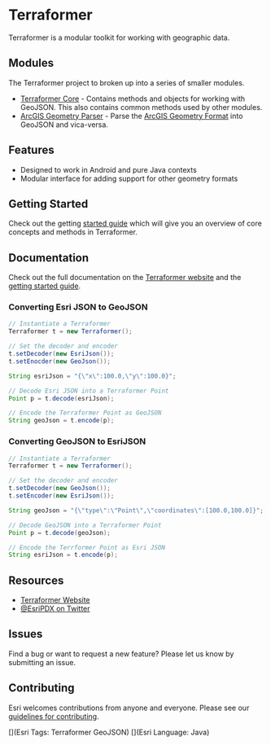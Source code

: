 # Terraformer

Terraformer is a modular toolkit for working with geographic data.

## Modules

The Terraformer project to broken up into a series of smaller modules.

* [Terraformer Core](http://terraformer.io/core/) - Contains methods and objects for working with GeoJSON. This also contains common methods used by other modules.
* [ArcGIS Geometry Parser](http://terraformer.io/arcgis-parser/) - Parse the [ArcGIS Geometry Format](http://resources.arcgis.com/en/help/arcgis-rest-api/#/Geometry_Objects/02r3000000n1000000/) into GeoJSON and vica-versa.

## Features

* Designed to work in Android and pure Java contexts
* Modular interface for adding support for other geometry formats

## Getting Started

Check out the getting [started guide](http://terraformer.io/getting-started/) which will give you an overview of core concepts and methods in Terraformer.

## Documentation

Check out the full documentation on the [Terraformer website](http://terraformer.io/core/) and the [getting started guide](http://terraformer.io/getting-started/).

### Converting Esri JSON to GeoJSON

```java
// Instantiate a Terraformer
Terraformer t = new Terraformer();

// Set the decoder and encoder
t.setDecoder(new EsriJson());
t.setEnocder(new GeoJson());

String esriJson = "{\"x\":100.0,\"y\":100.0}";

// Decode Esri JSON into a Terraformer Point
Point p = t.decode(esriJson);

// Encode the Terraformer Point as GeoJSON
String geoJson = t.encode(p);
```

### Converting GeoJSON to EsriJSON

```java
// Instantiate a Terraformer
Terraformer t = new Terraformer();

// Set the decoder and encoder
t.setDecoder(new GeoJson());
t.setEncoder(new EsriJson());

String geoJson = "{\"type\":\"Point\",\"coordinates\":[100.0,100.0]}";

// Decode GeoJSON into a Terraformer Point
Point p = t.decode(geoJson);

// Encode the Terrformer Point as Esri JSON
String esriJson = t.encode(p);
```

## Resources

* [Terraformer Website](http://terraformer.io)
* [@EsriPDX on Twitter](http://twitter.com/esripdx)

## Issues

Find a bug or want to request a new feature?  Please let us know by submitting an issue.

## Contributing

Esri welcomes contributions from anyone and everyone. Please see our [guidelines for contributing](https://github.com/esri/contributing).

[](Esri Tags: Terraformer GeoJSON)
[](Esri Language: Java)
